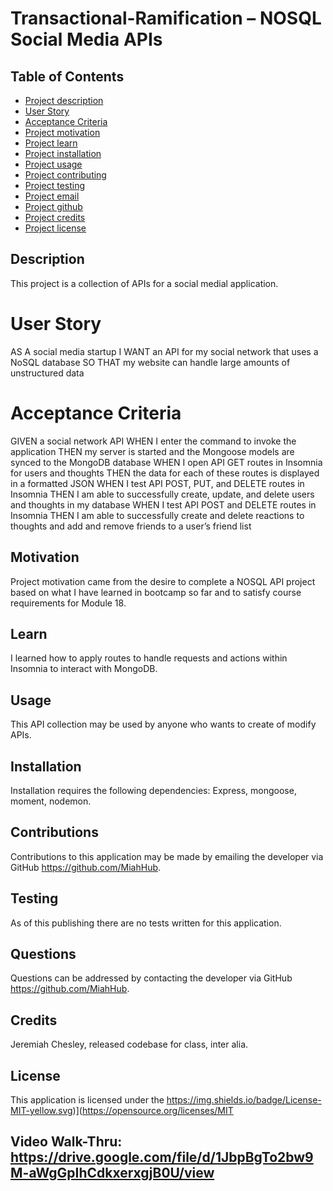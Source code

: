 # Transactional-Ramification – NOSQL Social Media APIs

## Table of Contents

- [Project description](#Description)
- [User Story](#UserStory)
- [Acceptance Criteria](#AcceptanceCriteria)
- [Project motivation](#Motivation)
- [Project learn](#Learn)
- [Project installation](#Installation)
- [Project usage](#Usage)
- [Project contributing](#Contributing)
- [Project testing](#Testing)
- [Project email](#Questions)
- [Project github](#Questions)
- [Project credits](#Credits)
- [Project license](#License)

## Description

This project is a collection of APIs for a social medial application.

# User Story

AS A social media startup
I WANT an API for my social network that uses a NoSQL database
SO THAT my website can handle large amounts of unstructured data

# Acceptance Criteria

GIVEN a social network API
WHEN I enter the command to invoke the application
THEN my server is started and the Mongoose models are synced to the MongoDB database
WHEN I open API GET routes in Insomnia for users and thoughts
THEN the data for each of these routes is displayed in a formatted JSON
WHEN I test API POST, PUT, and DELETE routes in Insomnia
THEN I am able to successfully create, update, and delete users and thoughts in my database
WHEN I test API POST and DELETE routes in Insomnia
THEN I am able to successfully create and delete reactions to thoughts and add and remove friends to a user’s friend list

## Motivation

Project motivation came from the desire to complete a NOSQL API project based on what I have learned in bootcamp so far and to satisfy course requirements for Module 18.

## Learn

I learned how to apply routes to handle requests and actions within Insomnia to interact with MongoDB.

## Usage

This API collection may be used by anyone who wants to create of modify APIs.

## Installation

Installation requires the following dependencies:
Express, mongoose, moment, nodemon.

## Contributions

Contributions to this application may be made by emailing the developer via GitHub https://github.com/MiahHub.

## Testing

As of this publishing there are no tests written for this application.

## Questions

Questions can be addressed by contacting the developer via GitHub https://github.com/MiahHub.

## Credits

Jeremiah Chesley, released codebase for class, inter alia.

## License

This application is licensed under the https://img.shields.io/badge/License-MIT-yellow.svg)](https://opensource.org/licenses/MIT

## Video Walk-Thru: https://drive.google.com/file/d/1JbpBgTo2bw9M-aWgGpIhCdkxerxgjB0U/view

